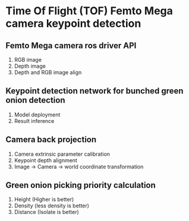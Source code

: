 # Time Of Flight (TOF) Femto Mega camera keypoint detection

## Femto Mega camera ros driver API
1. RGB image
2. Depth image
3. Depth and RGB image align

## Keypoint detection network for bunched green onion detection
1. Model deployment
2. Result inference

## Camera back projection
1. Camera extrinsic parameter calibration
2. Keypoint depth alignment
3. Image -> Camera -> world coordinate transformation

## Green onion picking priority calculation
1. Height (Higher is better)
2. Density (less density is better)
3. Distance (Isolate is better) 